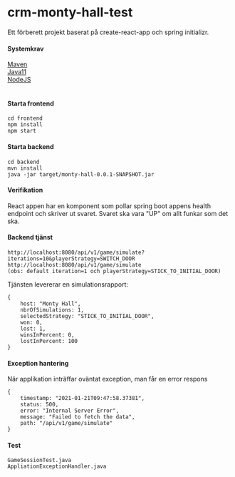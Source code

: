 # crm-monty-hall-test

Ett förberett projekt baserat på create-react-app och spring initializr.

#### Systemkrav

[Maven](https://maven.apache.org/)<br>
[Java11](https://openjdk.java.net/projects/jdk/11/)<br>
[NodeJS](https://nodejs.org)<br>
<br>

#### Starta frontend
```
cd frontend
npm install
npm start
```

#### Starta backend
```
cd backend
mvn install
java -jar target/monty-hall-0.0.1-SNAPSHOT.jar   
```

#### Verifikation
React appen har en komponent som pollar spring boot appens health endpoint och skriver ut svaret. Svaret ska vara "UP" om allt funkar som det ska.

#### Backend tjänst
```
http://localhost:8080/api/v1/game/simulate?iterations=10&playerStrategy=SWITCH_DOOR
http://localhost:8080/api/v1/game/simulate 
(obs: default iteration=1 och playerStrategy=STICK_TO_INITIAL_DOOR)
```
Tjänsten levererar en simulationsrapport:
```
{
    host: "Monty Hall",
    nbrOfSimulations: 1,
    selectedStrategy: "STICK_TO_INITIAL_DOOR",
    won: 0,
    lost: 1,
    winsInPercent: 0,
    lostInPercent: 100
}
```

#### Exception hantering
När applikation inträffar oväntat exception, man får en error respons
```
{
    timestamp: "2021-01-21T09:47:58.37381",
    status: 500,
    error: "Internal Server Error",
    message: "Failed to fetch the data",
    path: "/api/v1/game/simulate"
}
```

#### Test
```
GameSessionTest.java
AppliationExceptionHandler.java
```





